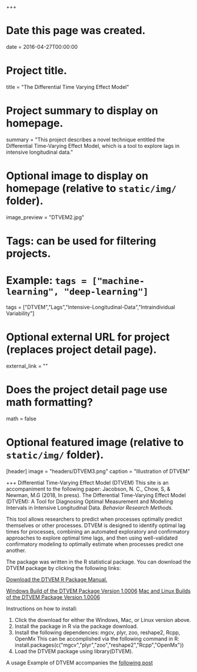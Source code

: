 +++
# Date this page was created.
date = 2016-04-27T00:00:00

# Project title.
title = "The Differential Time Varying Effect Model"

# Project summary to display on homepage.
summary = "This project describes a novel technique entitled the Differential Time-Varying Effect Model, which is a tool to explore lags in  intensive longitudinal data."

# Optional image to display on homepage (relative to `static/img/` folder).
image_preview = "DTVEM2.jpg"

# Tags: can be used for filtering projects.
# Example: `tags = ["machine-learning", "deep-learning"]`
tags = ["DTVEM","Lags","Intensive-Longitudinal-Data","Intraindividual Variability"]

# Optional external URL for project (replaces project detail page).
external_link = ""

# Does the project detail page use math formatting?
math = false

# Optional featured image (relative to `static/img/` folder).
[header]
image = "headers/DTVEM3.png"
caption = "Illustration of DTVEM"

+++
Differential Time-Varying Effect Model (DTVEM)
This site is an accompaniment to the following paper:
Jacobson, N. C., Chow, S, & Newman, M.G (2018, In press). The Differential Time-Varying Effect Model (DTVEM): A Tool for Diagnosing Optimal Measurement and Modeling Intervals in Intensive Longitudinal Data. *Behavior Research Methods.*

This tool allows researchers to predict when processes optimally predict themselves or other processes. DTVEM is designed to identify optimal lag times for processes, combining an automated exploratory and confirmatory approaches to explore optimal time lags, and then using well-validated confirmatory modeling to optimally estimate when processes predict one another. 

The package was written in the R statistical package. You can download the DTVEM package by clicking the following links:

[Download the DTVEM R Package Manual.](/files/DTVEM/DTVEM_manual.pdf)

[Windows Build of the DTVEM Package Version 1.0006](/files/DTVEM/DTVEM_1.0006.zip)
[Mac and Linux Builds of the DTVEM Package Version 1.0006](/files/DTVEM/DTVEM_1.0006.tar.gz)

Instructions on how to install:
1. Click the download for either the Windows, Mac, or Linux version above.
2. Install the package in R via the package download.
3. Install the following dependencies: mgcv, plyr, zoo, reshape2, Rcpp, OpenMx
This can be accomplished via the following command in R:
install.packages(c("mgcv","plyr","zoo","reshape2","Rcpp","OpenMx"))
4. Load the DTVEM package using library(DTVEM).

A usage Example of DTVEM accompanies the [following post](/post/illustration_of_dtvem/index.html)